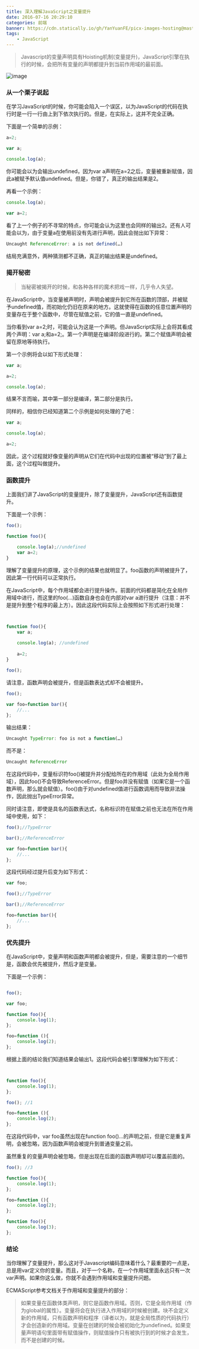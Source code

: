 ```yaml
---
title: 深入理解JavaScript之变量提升
date: 2016-07-16 20:29:10
categories: 前端
banner: https://cdn.statically.io/gh/YanYuanFE/picx-images-hosting@master/20231128/js.29ijf5e7lwkk.webp
tags:
	- JavaScript
---
```

> Javascript的变量声明具有Hoisting机制(变量提升)，JavaScript引擎在执行的时候，会把所有变量的声明都提升到当前作用域的最前面。

![image](https://cdn.statically.io/gh/YanYuanFE/picx-images-hosting@master/20231128/js.29ijf5e7lwkk.webp)

<!--more-->

### 从一个栗子说起
在学习JavaScript的时候，你可能会陷入一个误区，以为JavaScript的代码在执行时是一行一行由上到下依次执行的。但是，在实际上，这并不完全正确。

下面是一个简单的示例：


``` js
a=2;

var a;

console.log(a);
```
你可能会以为会输出undefined，因为var a声明在a=2之后，变量被重新赋值，因此a被赋予默认值undefined。但是，你错了，真正的输出结果是2。

再看一个示例：



``` js
console.log(a);

var a=2;
```
看了上一个例子的不寻常的特点，你可能会认为这里也会同样的输出2。还有人可能会以为，由于变量a在使用前没有先进行声明，因此会抛出如下异常：

``` js
Uncaught ReferenceError: a is not defined(…)
```
结局充满意外，两种猜测都不正确，真正的输出结果是undefined。

### 揭开秘密

> 当秘密被揭开的时候，和各种各样的魔术把戏一样，几乎令人失望。

在JavaScript中，当变量被声明时，声明会被提升到它所在函数的顶部，并被赋予undefined值，而初始化仍旧在原来的地方。这就使得在函数的任意位置声明的变量存在于整个函数中，尽管在赋值之前，它的值一直是undefined。

当你看到var a=2;时，可能会认为这是一个声明。但JavaScript实际上会将其看成两个声明：var a;和a=2;。第一个声明是在编译阶段进行的。第二个赋值声明会被留在原地等待执行。

第一个示例将会以如下形式处理：

``` js
var a;

a=2;

console.log(a);
```
结果不言而喻，其中第一部分是编译，第二部分是执行。

同样的，相信你已经知道第二个示例是如何处理的了吧：

``` js
var a;

console.log(a);

a=2;

```
因此，这个过程就好像变量的声明从它们在代码中出现的位置被“移动”到了最上面，这个过程叫做提升。

### 函数提升

上面我们讲了JavaScript的变量提升，除了变量提升，JavaScript还有函数提升。

下面是一个示例：


``` js
foo();

function foo(){

	console.log(a);//undefined
	var a=2;
}
```
理解了变量提升的原理，这个示例的结果也就明显了。foo函数的声明被提升了，因此第一行代码可以正常执行。

在JavaScript中，每个作用域都会进行提升操作。前面的代码都是简化在全局作用域中进行，而这里的foo(...)函数自身也会在内部对var a进行提升（注意：并不是提升到整个程序的最上方）。因此这段代码实际上会按照如下形式进行处理：

``` js


function foo(){
    var a;
    
	console.log(a); //undefined
	
	a=2;
}

foo();
```
请注意，函数声明会被提升，但是函数表达式却不会被提升。

``` js
foo();

var foo=function bar(){
    //...
};
```
输出结果：

``` js
Uncaught TypeError: foo is not a function(…)
```
而不是：

``` js
Uncaught ReferenceError
```
在这段代码中，变量标识符foo()被提升并分配给所在的作用域（此处为全局作用域），因此foo()不会导致ReferenceError。但是foo并没有赋值（如果它是一个函数声明，那么就会赋值）。foo()由于对undefined值进行函数调用而导致非法操作，因此抛出TypeError异常。

同时请注意，即使是具名的函数表达式，名称标识符在赋值之前也无法在所在作用域中使用，如下：

``` js
foo();//TypeError

bar();//ReferenceError

var foo=function bar(){
    //...
};
```
这段代码经过提升后变为如下形式：

``` js
var foo;

foo();//TypeError

bar();//ReferenceError

foo=function bar(){
    //...
};
```
### 优先提升

在JavaScript中，变量声明和函数声明都会被提升，但是，需要注意的一个细节是，函数会优先被提升，然后才是变量。

下面是一个示例：

``` js

foo();

var foo;

function foo(){
    console.log(1);
};

foo=function (){
    console.log(2);
};
```
根据上面的结论我们知道结果会输出1。这段代码会被引擎理解为如下形式：

``` js


function foo(){
    console.log(1);
};

foo(); //1

foo=function (){
    console.log(2);
};
```
在这段代码中，var foo虽然出现在function foo()...的声明之前，但是它是重复声明，会被忽略，因为函数声明会被提升到普通变量之前。

虽然重复的变量声明会被忽略，但是出现在后面的函数声明却可以覆盖前面的。
``` js
foo(); //3

function foo(){
    console.log(1);
};

foo=function (){
    console.log(2);
};

function foo(){
    console.log(3);
};

```
### 结论

当你理解了变量提升，那么这对于Javascript编码意味着什么？最重要的一点是，总是用var定义你的变量。而且，对于一个名称，在一个作用域里面永远只有一次var声明。如果你这么做，你就不会遇到作用域和变量提升问题。

ECMAScript参考文档关于作用域和变量提升的部分：
> 如果变量在函数体类声明，则它是函数作用域。否则，它是全局作用域（作为global的属性）。变量将会在执行进入作用域的时候被创建。块不会定义新的作用域，只有函数声明和程序（译者以为，就是全局性质的代码执行）才会创造新的作用域。变量在创建的时候会被初始化为undefined。如果变量声明语句里面带有赋值操作，则赋值操作只有被执行到的时候才会发生，而不是创建的时候。